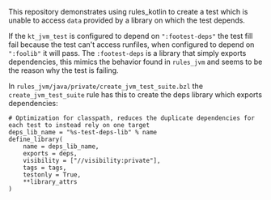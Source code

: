 This repository demonstrates using rules_kotlin to create a test which is unable to access `data` provided by a library on which the test depends.

If the `kt_jvm_test` is configured to depend on `":footest-deps"` the test fill fail because the test can't access runfiles, when configured to depend on `":foolib"` it will pass. The `:footest-deps` is a library that simply exports dependencies, this mimics the behavior found in `rules_jvm` and seems to be the reason why the test is failing.

In `rules_jvm/java/private/create_jvm_test_suite.bzl` the `create_jvm_test_suite` rule has this to create the deps library which exports dependencies:

```
# Optimization for classpath, reduces the duplicate dependencies for each test to instead rely on one target
deps_lib_name = "%s-test-deps-lib" % name
define_library(
    name = deps_lib_name,
    exports = deps,
    visibility = ["//visibility:private"],
    tags = tags,
    testonly = True,
    **library_attrs
)
```